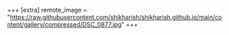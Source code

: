 +++
[extra]
remote_image = "https://raw.githubusercontent.com/shikharish/shikharish.github.io/main/content/gallery/compressed/DSC_0877.jpg"
+++
